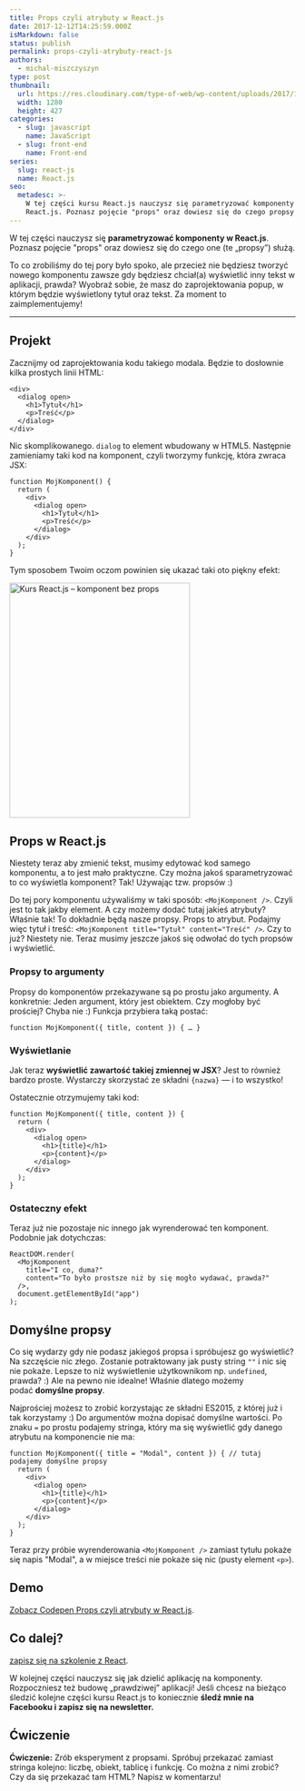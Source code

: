 ```yaml
---
title: Props czyli atrybuty w React.js
date: 2017-12-12T14:25:59.000Z
isMarkdown: false
status: publish
permalink: props-czyli-atrybuty-react-js
authors:
  - michal-miszczyszyn
type: post
thumbnail:
  url: https://res.cloudinary.com/type-of-web/wp-content/uploads/2017/10/pexels-photo-340901.jpeg
  width: 1280
  height: 427
categories:
  - slug: javascript
    name: JavaScript
  - slug: front-end
    name: Front-end
series:
  slug: react-js
  name: React.js
seo:
  metadesc: >-
    W tej części kursu React.js nauczysz się parametryzować komponenty w
    React.js. Poznasz pojęcie "props" oraz dowiesz się do czego propsy służą.
---
```


W tej części nauczysz się <strong>parametryzować komponenty w React.js</strong>. Poznasz pojęcie "props" oraz dowiesz się do czego one (te „propsy”) służą.

To co zrobiliśmy do tej pory było spoko, ale przecież nie będziesz tworzyć nowego komponentu zawsze gdy będziesz chciał(a) wyświetlić inny tekst w aplikacji, prawda? Wyobraź sobie, że masz do zaprojektowania popup, w którym będzie wyświetlony tytuł oraz tekst. Za moment to zaimplementujemy!

---

<h2>Projekt</h2>

Zacznijmy od zaprojektowania kodu takiego modala. Będzie to dosłownie kilka prostych linii HTML:

<pre><code class="language-html">&lt;div&gt;
  &lt;dialog open&gt;
    &lt;h1&gt;Tytuł&lt;/h1&gt;
    &lt;p&gt;Treść&lt;/p&gt;
  &lt;/dialog&gt;
&lt;/div&gt;</code></pre>

Nic skomplikowanego. <code>dialog</code> to element wbudowany w HTML5. Następnie zamieniamy taki kod na komponent, czyli tworzymy funkcję, która zwraca JSX:

<pre><code class="language-js">function MojKomponent() {
  return (
    &lt;div&gt;
      &lt;dialog open&gt;
        &lt;h1&gt;Tytuł&lt;/h1&gt;
        &lt;p&gt;Treść&lt;/p&gt;
      &lt;/dialog&gt;
    &lt;/div&gt;
  );
}</code></pre>

Tym sposobem Twoim oczom powinien się ukazać taki oto piękny efekt:

<a href="https://res.cloudinary.com/type-of-web/wp-content/uploads/2017/10/Screen-Shot-2017-10-24-at-8.58.40-PM.png"><img class="aligncenter size-full wp-image-722" src="https://res.cloudinary.com/type-of-web/wp-content/uploads/2017/10/Screen-Shot-2017-10-24-at-8.58.40-PM.png" alt="Kurs React.js – komponent bez props" width="318" height="414" /></a>

<h2>Props w React.js</h2>

Niestety teraz aby zmienić tekst, musimy edytować kod samego komponentu, a to jest mało praktyczne. Czy można jakoś sparametryzować to co wyświetla komponent? Tak! Używając tzw. propsów :)

Do tej pory komponentu używaliśmy w taki sposób: <code>&lt;MojKomponent /&gt;</code>. Czyli jest to tak jakby element. A czy możemy dodać tutaj jakieś atrybuty? Właśnie tak! To dokładnie będą nasze propsy. Props to atrybut. Podajmy więc tytuł i treść: <code>&lt;MojKomponent title="Tytuł" content="Treść" /&gt;</code>. Czy to już? Niestety nie. Teraz musimy jeszcze jakoś się odwołać do tych propsów i wyświetlić.

<h3>Propsy to argumenty</h3>

Propsy do komponentów przekazywane są po prostu jako argumenty. A konkretnie: Jeden argument, który jest obiektem. Czy mogłoby być prościej? Chyba nie :) Funkcja przybiera taką postać:

<pre><code>function MojKomponent({ title, content }) { … }</code></pre>

<h3 data-height="365" data-theme-id="0" data-slug-hash="BweVZB" data-default-tab="js,result" data-user="typeofweb" data-embed-version="2" data-pen-title="Wstęp do React">Wyświetlanie</h3>

Jak teraz <strong>wyświetlić zawartość takiej zmiennej w JSX</strong>? Jest to również bardzo proste. Wystarczy skorzystać ze składni <code>{nazwa}</code> — i to wszystko!

Ostatecznie otrzymujemy taki kod:

<pre><code class="language-js">function MojKomponent({ title, content }) {
  return (
    &lt;div&gt;
      &lt;dialog open&gt;
        &lt;h1&gt;{title}&lt;/h1&gt;
        &lt;p&gt;{content}&lt;/p&gt;
      &lt;/dialog&gt;
    &lt;/div&gt;
  );
}</code></pre>

<h3 data-height="365" data-theme-id="0" data-slug-hash="BweVZB" data-default-tab="js,result" data-user="typeofweb" data-embed-version="2" data-pen-title="Wstęp do React">Ostateczny efekt</h3>

Teraz już nie pozostaje nic innego jak wyrenderować ten komponent. Podobnie jak dotychczas:

<pre><code class="language-js">ReactDOM.render(
  &lt;MojKomponent
    title="I co, duma?"
    content="To było prostsze niż by się mogło wydawać, prawda?"
  /&gt;,
  document.getElementById("app")
);</code></pre>

<h2>Domyślne propsy</h2>

Co się wydarzy gdy nie podasz jakiegoś propsa i spróbujesz go wyświetlić? Na szczęście nic złego. Zostanie potraktowany jak pusty string <code>""</code> i nic się nie pokaże. Lepsze to niż wyświetlenie użytkownikom np. <code>undefined</code>, prawda? :) Ale na pewno nie idealne! Właśnie dlatego możemy podać <strong>domyślne propsy</strong>.

Najprościej możesz to zrobić korzystając ze składni ES2015, z której już i tak korzystamy :) Do argumentów można dopisać domyślne wartości. Po znaku <code>=</code> po prostu podajemy stringa, który ma się wyświetlić gdy danego atrybutu na komponencie nie ma:

<pre><code class="language-js">function MojKomponent({ title = "Modal", content }) { // tutaj podajemy domyślne propsy
  return (
    &lt;div&gt;
      &lt;dialog open&gt;
        &lt;h1&gt;{title}&lt;/h1&gt;
        &lt;p&gt;{content}&lt;/p&gt;
      &lt;/dialog&gt;
    &lt;/div&gt;
  );
}</code></pre>

Teraz przy próbie wyrenderowania <code>&lt;MojKomponent /&gt;</code> zamiast tytułu pokaże się napis "Modal", a w miejsce treści nie pokaże się nic (pusty element <code>&lt;p&gt;</code>).

<h2>Demo</h2>

<CodepenWidget height="365" themeId="0" slugHash="BweVZB" defaultTab="js,result" user="typeofweb" embedVersion="2" penTitle="Props czyli atrybuty w React.js">
<a href="http://codepen.io/typeofweb/pen/BweVZB/">Zobacz Codepen Props czyli atrybuty w React.js</a>.
</CodepenWidget>

<h2>Co dalej?</h2>

<a href="https://szkolenia.typeofweb.com/" target="_blank">zapisz się na szkolenie z React</a>.

W kolejnej części nauczysz się jak dzielić aplikację na komponenty. Rozpoczniesz też budowę „prawdziwej” aplikacji! Jeśli chcesz na bieżąco śledzić kolejne części kursu React.js to koniecznie <strong>śledź mnie na Facebooku i zapisz się na newsletter.</strong>

<NewsletterForm />

<FacebookPageWidget />

<h2>Ćwiczenie</h2>

<strong>Ćwiczenie:</strong> Zrób eksperyment z propsami. Spróbuj przekazać zamiast stringa kolejno: liczbę, obiekt, tablicę i funkcję. Co można z nimi zrobić? Czy da się przekazać tam HTML? Napisz w komentarzu!
